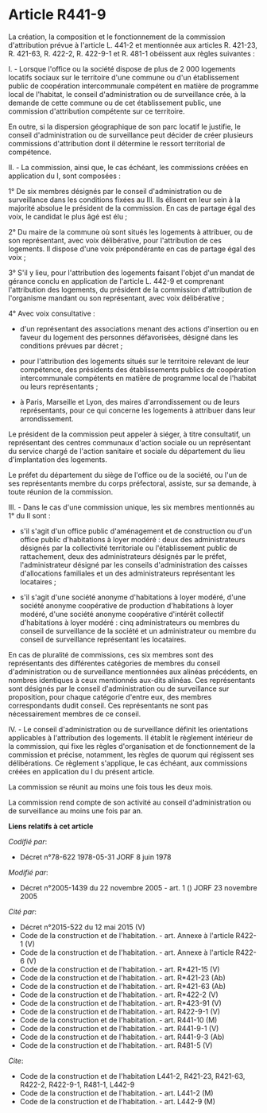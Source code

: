 # Article R441-9

La création, la composition et le fonctionnement de la commission d'attribution prévue à l'article L. 441-2 et mentionnée aux
articles R. 421-23, R. 421-63, R. 422-2, R. 422-9-1 et R. 481-1 obéissent aux règles suivantes :

I. - Lorsque l'office ou la société dispose de plus de 2 000 logements locatifs sociaux sur le territoire d'une commune ou
d'un établissement public de coopération intercommunale compétent en matière de programme local de l'habitat, le conseil
d'administration ou de surveillance crée, à la demande de cette commune ou de cet établissement public, une commission
d'attribution compétente sur ce territoire.

En outre, si la dispersion géographique de son parc locatif le justifie, le conseil d'administration ou de surveillance peut
décider de créer plusieurs commissions d'attribution dont il détermine le ressort territorial de compétence.

II. - La commission, ainsi que, le cas échéant, les commissions créées en application du I, sont composées :

1° De six membres désignés par le conseil d'administration ou de surveillance dans les conditions fixées au III. Ils élisent
en leur sein à la majorité absolue le président de la commission. En cas de partage égal des voix, le candidat le plus âgé
est élu ;

2° Du maire de la commune où sont situés les logements à attribuer, ou de son représentant, avec voix délibérative, pour
l'attribution de ces logements. Il dispose d'une voix prépondérante en cas de partage égal des voix ;

3° S'il y lieu, pour l'attribution des logements faisant l'objet d'un mandat de gérance conclu en application de l'article L.
442-9 et comprenant l'attribution des logements, du président de la commission d'attribution de l'organisme mandant ou son
représentant, avec voix délibérative ;

4° Avec voix consultative :

- d'un représentant des associations menant des actions d'insertion ou en faveur du logement des personnes défavorisées,
désigné dans les conditions prévues par décret ;

- pour l'attribution des logements situés sur le territoire relevant de leur compétence, des présidents des établissements
publics de coopération intercommunale compétents en matière de programme local de l'habitat ou leurs représentants ;

- à Paris, Marseille et Lyon, des maires d'arrondissement ou de leurs représentants, pour ce qui concerne les logements à
attribuer dans leur arrondissement.

Le président de la commission peut appeler à siéger, à titre consultatif, un représentant des centres communaux d'action
sociale ou un représentant du service chargé de l'action sanitaire et sociale du département du lieu d'implantation des
logements.

Le préfet du département du siège de l'office ou de la société, ou l'un de ses représentants membre du corps préfectoral,
assiste, sur sa demande, à toute réunion de la commission.

III. - Dans le cas d'une commission unique, les six membres mentionnés au 1° du II sont :

- s'il s'agit d'un office public d'aménagement et de construction ou d'un office public d'habitations à loyer modéré : deux
des administrateurs désignés par la collectivité territoriale ou l'établissement public de rattachement, deux des
administrateurs désignés par le préfet, l'administrateur désigné par les conseils d'administration des caisses d'allocations
familiales et un des administrateurs représentant les locataires ;

- s'il s'agit d'une société anonyme d'habitations à loyer modéré, d'une société anonyme coopérative de production
d'habitations à loyer modéré, d'une société anonyme coopérative d'intérêt collectif d'habitations à loyer modéré : cinq
administrateurs ou membres du conseil de surveillance de la société et un administrateur ou membre du conseil de surveillance
représentant les locataires.

En cas de pluralité de commissions, ces six membres sont des représentants des différentes catégories de membres du conseil
d'administration ou de surveillance mentionnées aux alinéas précédents, en nombres identiques à ceux mentionnés aux-dits
alinéas. Ces représentants sont désignés par le conseil d'administration ou de surveillance sur proposition, pour chaque
catégorie d'entre eux, des membres correspondants dudit conseil. Ces représentants ne sont pas nécessairement membres de ce
conseil.

IV. - Le conseil d'administration ou de surveillance définit les orientations applicables à l'attribution des logements. Il
établit le règlement intérieur de la commission, qui fixe les règles d'organisation et de fonctionnement de la commission et
précise, notamment, les règles de quorum qui régissent ses délibérations. Ce règlement s'applique, le cas échéant, aux
commissions créées en application du I du présent article.

La commission se réunit au moins une fois tous les deux mois.

La commission rend compte de son activité au conseil d'administration ou de surveillance au moins une fois par an.

**Liens relatifs à cet article**

_Codifié par_:

  - Décret n°78-622 1978-05-31 JORF 8 juin 1978

_Modifié par_:

  - Décret n°2005-1439 du 22 novembre 2005 - art. 1 () JORF 23 novembre 2005

_Cité par_:

  - Décret n°2015-522 du 12 mai 2015 (V)
  - Code de la construction et de l'habitation. - art. Annexe à l'article R422-1 (V)
  - Code de la construction et de l'habitation. - art. Annexe à l'article R422-6 (V)
  - Code de la construction et de l'habitation. - art. R*421-15 (V)
  - Code de la construction et de l'habitation. - art. R*421-23 (Ab)
  - Code de la construction et de l'habitation. - art. R*421-63 (Ab)
  - Code de la construction et de l'habitation. - art. R*422-2 (V)
  - Code de la construction et de l'habitation. - art. R*423-91 (V)
  - Code de la construction et de l'habitation. - art. R422-9-1 (V)
  - Code de la construction et de l'habitation. - art. R441-10 (M)
  - Code de la construction et de l'habitation. - art. R441-9-1 (V)
  - Code de la construction et de l'habitation. - art. R441-9-3 (Ab)
  - Code de la construction et de l'habitation. - art. R481-5 (V)

_Cite_:

  - Code de la construction et de l'habitation L441-2, R421-23, R421-63, R422-2, R422-9-1, R481-1, L442-9
  - Code de la construction et de l'habitation. - art. L441-2 (M)
  - Code de la construction et de l'habitation. - art. L442-9 (M)
